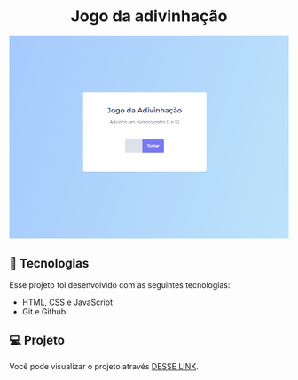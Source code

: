 <h1 align="center">Jogo da adivinhação</h1>

<img src=".github/preview.png">

## 🚀 Tecnologias

Esse projeto foi desenvolvido com as seguintes tecnologias:

- HTML, CSS e JavaScript
- Git e Github

## 💻 Projeto

Você pode visualizar o projeto através [DESSE LINK](https://divination-sigma.vercel.app/).

